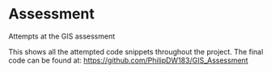 # Assessment 
Attempts at the GIS assessment

This shows all the attempted code snippets throughout the project. The final code can be found at: https://github.com/PhilipDW183/GIS_Assessment
